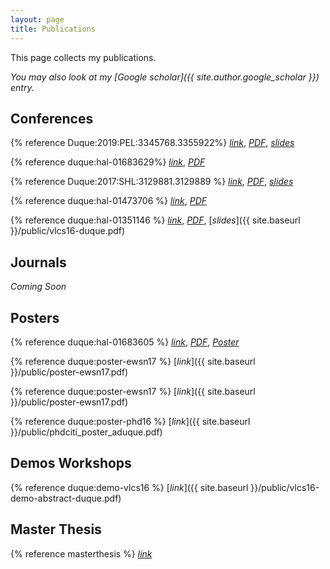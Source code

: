 ```yaml
---
layout: page
title: Publications
---
```


This page collects my publications.

*You may also look at my [Google scholar]({{ site.author.google_scholar }}) entry.*

## Conferences

{% reference Duque:2019:PEL:3345768.3355922%} [*link*](https://dl.acm.org/citation.cfm?id=3355922), [*PDF*](https://dl.acm.org/ft_gateway.cfm?id=3355922&ftid=2098441&dwn=1&CFID=113954021&CFTOKEN=fafac9bd5dd7e8cb-D3B042AC-DFFA-49E8-99DF6DBB027BAC74), [*slides*](https://speakerdeck.com/alexisduque/performance-evaluation-of-led-to-camera-communicatios)

{% reference duque:hal-01683629%} [*link*](https://hal.inria.fr/hal-01683629), [*PDF*](https://hal.inria.fr/hal-01683629/document)

{% reference Duque:2017:SHL:3129881.3129889 %} [*link*](https://hal.inria.fr/hal-01683629), [*PDF*](https://hal.inria.fr/hal-01683629/document), [*slides*](https://speakerdeck.com/alexisduque/seedlight-hardening-led-to-camera-communication-with-random-linear-coding)

{% reference duque:hal-01473706 %} [*link*](https://hal.inria.fr/hal-01473706), [*PDF*](https://hal.inria.fr/hal-01473706/document)

{% reference duque:hal-01351146 %} [*link*](https://hal.inria.fr/hal-01351146), [*PDF*](https://hal.inria.fr/hal-01351146/document), [*slides*]({{ site.baseurl }}/public/vlcs16-duque.pdf)

## Journals

*Coming Soon*

## Posters
{% reference duque:hal-01683605 %} [*link*](https://hal.inria.fr/hal-01683605), [*PDF*](https://hal.inria.fr/hal-01683605/document), [*Poster*]()

{% reference duque:poster-ewsn17 %} [*link*]({{ site.baseurl }}/public/poster-ewsn17.pdf)

{% reference duque:poster-ewsn17 %} [*link*]({{ site.baseurl }}/public/poster-ewsn17.pdf)

{% reference duque:poster-phd16 %} [*link*]({{ site.baseurl }}/public/phdciti_poster_aduque.pdf)


## Demos Workshops

{% reference duque:demo-vlcs16 %} [*link*]({{ site.baseurl }}/public/vlcs16-demo-abstract-duque.pdf)


## Master Thesis

{% reference masterthesis %} [*link*](http://upcommons.upc.edu/handle/2117/78675)
